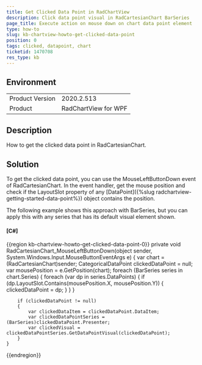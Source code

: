 ```yaml
---
title: Get Clicked Data Point in RadChartView 
description: Click data point visual in RadCartesianChart BarSeries
page_title: Execute action on mouse down on chart data point element 
type: how-to
slug: kb-chartview-howto-get-clicked-data-point
position: 0
tags: clicked, datapoint, chart
ticketid: 1470708
res_type: kb
---
```


## Environment
<table>
	<tbody>
		<tr>
			<td>Product Version</td>
			<td>2020.2.513</td>
		</tr>
		<tr>
			<td>Product</td>
			<td>RadChartView for WPF</td>
		</tr>
	</tbody>
</table>

## Description

How to get the clicked data point in RadCartesianChart.

## Solution

To get the clicked data point, you can use the MouseLeftButtonDown event of RadCartesianChart. In the event handler, get the mouse position and check if the LayoutSlot property of any [DataPoint]({%slug radchartview-getting-started-data-point%}) object contains the position. 

The following example shows this approach with BarSeries, but you can apply this with any series that has its default visual element shown.

#### __[C#]__
{{region kb-chartview-howto-get-clicked-data-point-0}}
	private void RadCartesianChart_MouseLeftButtonDown(object sender, System.Windows.Input.MouseButtonEventArgs e)
	{
		var chart = (RadCartesianChart)sender;
		CategoricalDataPoint clickedDataPoint = null;
		var mousePosition = e.GetPosition(chart);
		foreach (BarSeries series in chart.Series)
		{
			foreach (var dp in series.DataPoints)
			{
				if (dp.LayoutSlot.Contains(mousePosition.X, mousePosition.Y))
				{
					clickedDataPoint = dp;
				}
			}
		}

		if (clickedDataPoint != null)
		{
			var clickedDataItem = clickedDataPoint.DataItem;
			var clickedDataPointSeries = (BarSeries)clickedDataPoint.Presenter;
			var clickedVisual = clickedDataPointSeries.GetDataPointVisual(clickedDataPoint);
		}        
	}
{{endregion}}
